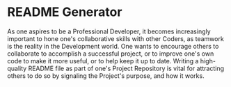 # README Generator

As one aspires to be a Professional Developer, it becomes increasingly important to hone one's collaborative skills with other Coders, as teamwork is the reality in the Development world. One wants to encourage others to collaborate to accomplish a successful project, or to improve one's own code to make it more useful, or to help keep it up to date. Writing a high-quality README file as part of one's Project Repository is vital for attracting others to do so by signaling the Project's purpose, and how it works.
